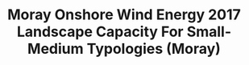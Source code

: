 ---
schema: default
title: Moray Onshore Wind Energy 2017 Landscape Capacity For Small-Medium Typologies (Moray)
organization: Moray Council
notes: Moray Onshore Wind Energy 2017 Landscape Capacity For Small-Medium Typologies (Moray)
resources:

  - name: Moray Onshore Wind Energy 2017 Landscape Capacity For Small-Medium Typologies (Moray) FEATURE LAYER
  - url: 
  - format: FEATURE LAYER

license: 
category:

  - Planning

  - INSPIRE


  - 

maintainer: Tim Wisniewski
maintainer_email: tim@timwis.com
---